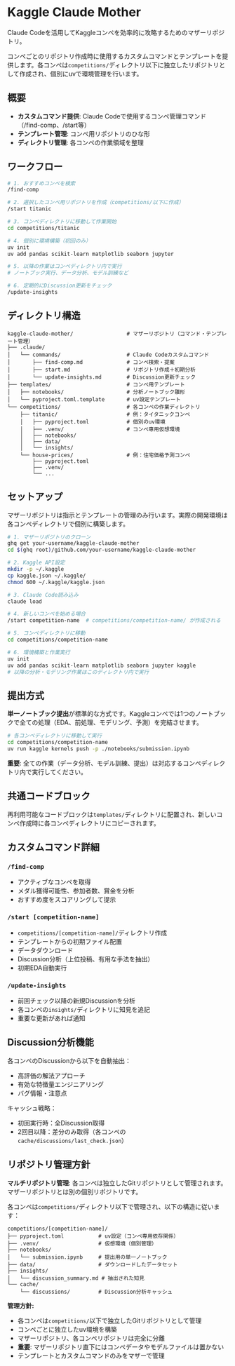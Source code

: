 # Kaggle Claude Mother

Claude Codeを活用してKaggleコンペを効率的に攻略するためのマザーリポジトリ。

コンペごとのリポジトリ作成時に使用するカスタムコマンドとテンプレートを提供します。各コンペは`competitions/`ディレクトリ以下に独立したリポジトリとして作成され、個別にuvで環境管理を行います。

## 概要

- **カスタムコマンド提供**: Claude Codeで使用するコンペ管理コマンド（/find-comp、/start等）
- **テンプレート管理**: コンペ用リポジトリのひな形
- **ディレクトリ管理**: 各コンペの作業領域を整理

## ワークフロー

```bash
# 1. おすすめコンペを検索
/find-comp

# 2. 選択したコンペ用リポジトリを作成（competitions/以下に作成）
/start titanic

# 3. コンペディレクトリに移動して作業開始
cd competitions/titanic

# 4. 個別に環境構築（初回のみ）
uv init
uv add pandas scikit-learn matplotlib seaborn jupyter

# 5. 以降の作業はコンペディレクトリ内で実行
# ノートブック実行、データ分析、モデル訓練など

# 6. 定期的にDiscussion更新をチェック
/update-insights
```

## ディレクトリ構造

```
kaggle-claude-mother/                 # マザーリポジトリ（コマンド・テンプレート管理）
├── .claude/
│   └── commands/                     # Claude Codeカスタムコマンド
│       ├── find-comp.md              # コンペ検索・提案
│       ├── start.md                  # リポジトリ作成＋初期分析
│       └── update-insights.md        # Discussion更新チェック
├── templates/                        # コンペ用テンプレート
│   ├── notebooks/                    # 分析ノートブック雛形
│   └── pyproject.toml.template       # uv設定テンプレート
└── competitions/                     # 各コンペの作業ディレクトリ
    ├── titanic/                      # 例：タイタニックコンペ
    │   ├── pyproject.toml            # 個別のuv環境
    │   ├── .venv/                    # コンペ専用仮想環境
    │   ├── notebooks/
    │   ├── data/
    │   └── insights/
    └── house-prices/                 # 例：住宅価格予測コンペ
        ├── pyproject.toml
        ├── .venv/
        └── ...
```

## セットアップ

マザーリポジトリは指示とテンプレートの管理のみ行います。実際の開発環境は各コンペディレクトリで個別に構築します。

```bash
# 1. マザーリポジトリのクローン
ghq get your-username/kaggle-claude-mother
cd $(ghq root)/github.com/your-username/kaggle-claude-mother

# 2. Kaggle API設定
mkdir -p ~/.kaggle
cp kaggle.json ~/.kaggle/
chmod 600 ~/.kaggle/kaggle.json

# 3. Claude Code読み込み
claude load

# 4. 新しいコンペを始める場合
/start competition-name  # competitions/competition-name/ が作成される

# 5. コンペディレクトリに移動
cd competitions/competition-name

# 6. 環境構築と作業実行
uv init
uv add pandas scikit-learn matplotlib seaborn jupyter kaggle
# 以降の分析・モデリング作業はこのディレクトリ内で実行
```

## 提出方式

**単一ノートブック提出**が標準的な方式です。Kaggleコンペでは1つのノートブックで全ての処理（EDA、前処理、モデリング、予測）を完結させます。

```bash
# 各コンペディレクトリに移動して実行
cd competitions/competition-name
uv run kaggle kernels push -p ./notebooks/submission.ipynb
```

**重要**: 全ての作業（データ分析、モデル訓練、提出）は対応するコンペディレクトリ内で実行してください。

## 共通コードブロック

再利用可能なコードブロックは`templates/`ディレクトリに配置され、新しいコンペ作成時に各コンペディレクトリにコピーされます。

## カスタムコマンド詳細

### `/find-comp`

- アクティブなコンペを取得
- メダル獲得可能性、参加者数、賞金を分析
- おすすめ度をスコアリングして提示

### `/start [competition-name]`

- `competitions/[competition-name]/`ディレクトリ作成
- テンプレートからの初期ファイル配置
- データダウンロード
- Discussion分析（上位投稿、有用な手法を抽出）
- 初期EDA自動実行

### `/update-insights`

- 前回チェック以降の新規Discussionを分析
- 各コンペの`insights/`ディレクトリに知見を追記
- 重要な更新があれば通知

## Discussion分析機能

各コンペのDiscussionから以下を自動抽出：

- 高評価の解法アプローチ
- 有効な特徴量エンジニアリング
- バグ情報・注意点

キャッシュ戦略：

- 初回実行時：全Discussion取得
- 2回目以降：差分のみ取得（各コンペの`cache/discussions/last_check.json`）

## リポジトリ管理方針

**マルチリポジトリ管理**: 各コンペは独立したGitリポジトリとして管理されます。マザーリポジトリとは別の個別リポジトリです。

各コンペは`competitions/`ディレクトリ以下で管理され、以下の構造に従います：

```
competitions/[competition-name]/
├── pyproject.toml           # uv設定（コンペ専用依存関係）
├── .venv/                   # 仮想環境（個別管理）
├── notebooks/
│   └── submission.ipynb     # 提出用の単一ノートブック
├── data/                    # ダウンロードしたデータセット
├── insights/
│   └── discussion_summary.md # 抽出された知見
└── cache/
    └── discussions/         # Discussion分析キャッシュ
```

**管理方針:**
- 各コンペは`competitions/`以下で独立したGitリポジトリとして管理
- コンペごとに独立したuv環境を構築
- マザーリポジトリ、各コンペリポジトリは完全に分離
- **重要**: マザーリポジトリ直下にはコンペデータやモデルファイルは置かない
- テンプレートとカスタムコマンドのみをマザーで管理